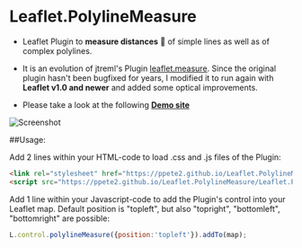 # Leaflet.PolylineMeasure
* Leaflet Plugin to **measure distances** :triangular_ruler: of simple lines as well as of complex polylines.  
* It is an evolution of jtreml's Plugin [leaflet.measure](https://github.com/jtreml/leaflet.measure). Since the original plugin hasn't been bugfixed for years, I modified it to run again with **Leaflet v1.0 and newer** and added some optical improvements.

* Please take a look at the following [**Demo site**](https://ppete2.github.io/Leaflet.PolylineMeasure/demo.html)

![Screenshot](https://ppete2.github.io/Leaflet.PolylineMeasure/screenshot.jpg)

##Usage:

Add 2 lines within your HTML-code to load .css and .js files of the Plugin:
```html
<link rel="stylesheet" href="https://ppete2.github.io/Leaflet.PolylineMeasure/Leaflet.PolylineMeasure.css" />
<script src="https://ppete2.github.io/Leaflet.PolylineMeasure/Leaflet.PolylineMeasure.js"></script>
```

Add 1 line within your Javascript-code to add the Plugin's control into your Leaflet map. Default position is "topleft", but also "topright", "bottomleft", "bottomright" are possible:
```javascript
L.control.polylineMeasure({position:'topleft'}).addTo(map);
```
